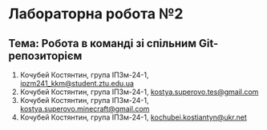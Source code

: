# Лабораторна робота №2
## Тема: Робота в команді зі спільним Git-репозиторієм

1. Кочубей Костянтин, група ІПЗм-24-1, ipzm241_kkm@student.ztu.edu.ua
2. Кочубей Костянтин, група ІПЗм-24-1, kostya.superovo.tes@gmail.com
3. Кочубей Костянтин, група ІПЗм-24-1, kostya.superovo.minecraft@gmail.com
4. Кочубей Костянтин, група ІПЗм-24-1, kochubei.kostiantyn@ukr.net
